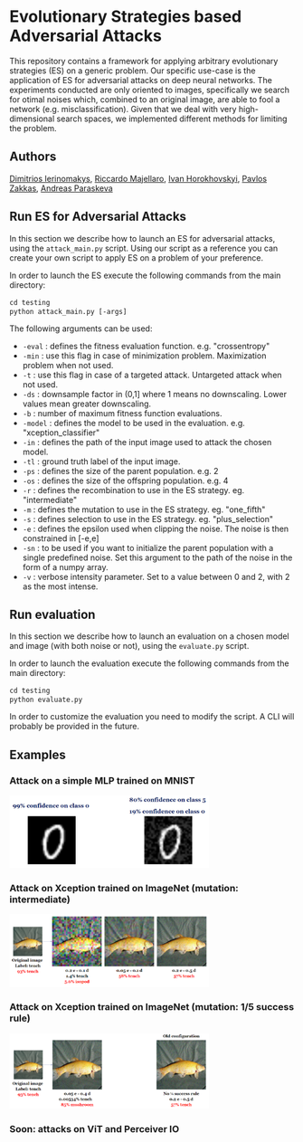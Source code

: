 # Evolutionary Strategies based Adversarial Attacks
This repository contains a framework for applying arbitrary evolutionary strategies (ES) on a generic problem. Our specific use-case is the application of ES for adversarial attacks on deep neural networks. The experiments conducted are only oriented to images, specifically we search for otimal noises which, combined to an original image, are able to fool a network (e.g. misclassification).  Given that we deal with very high-dimensional search spaces, we implemented different methods for limiting the problem.


## Authors
<a href="https://github.com/OhGreat">Dimitrios Ierinomakys</a>, <a href="https://github.com/riccardomajellaro">Riccardo Majellaro</a>, <a href="https://github.com/doctorblinch">Ivan Horokhovskyi</a>, <a href="https://github.com/pavlosZakkas">Pavlos Zakkas</a>, <a href="https://www.linkedin.com/in/andreas-paraskeva-2053141a3/">Andreas Paraskeva</a>

## Run ES for Adversarial Attacks
In this section we describe how to launch an ES for adversarial attacks, using the `attack_main.py` script. Using our script as a reference you can create your own script to apply ES on a problem of your preference.

In order to launch the ES execute the following commands from the main directory:
```
cd testing
python attack_main.py [-args]  
```
The following arguments can be used:
- `-eval` : defines the fitness evaluation function. e.g. "crossentropy"
- `-min` : use this flag in case of minimization problem. Maximization problem when not used.
- `-t` : use this flag in case of a targeted attack. Untargeted attack when not used.
- `-ds` : downsample factor in (0,1] where 1 means no downscaling. Lower values mean greater downscaling.
- `-b` : number of maximum fitness function evaluations.
- `-model` : defines the model to be used in the evaluation. e.g. "xception_classifier"
- `-in` : defines the path of the input image used to attack the chosen model.
- `-tl` : ground truth label of the input image.
- `-ps` : defines the size of the parent population. e.g. 2
- `-os` : defines the size of the offspring population. e.g. 4
- `-r` : defines the recombination to use in the ES strategy. eg. "intermediate"
- `-m` : defines the mutation to use in the ES strategy. eg. "one_fifth"
- `-s` : defines selection to use in the ES strategy. eg. "plus_selection"
- `-e` :  defines the epsilon used when clipping the noise. The noise is then constrained in [-e,e]
- `-sn` : to be used if you want to initialize the parent population with a single predefined noise. Set this argument to the path of the noise in the form of a numpy array.
- `-v` : verbose intensity parameter. Set to a value between 0 and 2, with 2 as the most intense.

## Run evaluation
In this section we describe how to launch an evaluation on a chosen model and image (with both noise or not), using the `evaluate.py` script.

In order to launch the evaluation execute the following commands from the main directory:
```
cd testing
python evaluate.py
```

In order to customize the evaluation you need to modify the script. A CLI will probably be provided in the future.


## Examples
### Attack on a simple MLP trained on MNIST
<img src="https://github.com/OhGreat/ES_Adversarial_Attacks/blob/main/images/mnist_example.png" width="70%" />

### Attack on Xception trained on ImageNet (mutation: intermediate)
<img src="https://github.com/OhGreat/ES_Adversarial_Attacks/blob/main/images/xception_int_example.png" width="70%" />

### Attack on Xception trained on ImageNet (mutation: 1/5 success rule)
<img src="https://github.com/OhGreat/ES_Adversarial_Attacks/blob/main/images/xception_onefifth_example.png" width="70%" />

### Soon: attacks on ViT and Perceiver IO
